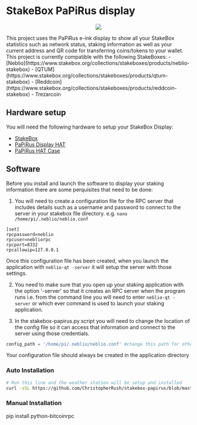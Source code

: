# StakeBox PaPiRus display
<p align="center">
  <img src="https://cdn.shopify.com/s/files/1/2685/8754/files/logo-wide_x200.png">
</p>
This project uses the PaPiRus e-ink display to show all your StakeBox statistics such as network status, staking information as well as your current address and QR code for transferring coins/tokens to your wallet. This project is currently compatible with the following StakeBoxes:
- [Neblio](https://www.stakebox.org/collections/stakeboxes/products/neblio-stakebox)
- [QTUM](https://www.stakebox.org/collections/stakeboxes/products/qtum-stakebox)
- [Reddcoin](https://www.stakebox.org/collections/stakeboxes/products/reddcoin-stakebox)
- Trezarcoin


## Hardware setup

You will need the following hardware to setup your StakeBox Display:

- [StakeBox](https://www.stakebox.org)
- [PaPiRus Display HAT](https://uk.pi-supply.com/products/papirus-epaper-eink-screen-hat-for-raspberry-pi)
- [PaPiRus HAT Case](https://uk.pi-supply.com/products/papirus-hat-case)

## Software

Before you install and launch the software to display your staking information there are some perquisites that need to be done:

1. You will need to create a configuration file for the RPC server that includes details such as a username and password to connect to the server in your stakebox file directory.
e.g. ```nano /home/pi/.neblio/neblio.conf```

```
[set]
rpcpassword=neblio
rpcuser=nebliorpc
rpcport=8332
rpcallowip=127.0.0.1
```

Once this configuration file has been created, when you launch the application with ```neblio-qt -server``` it will setup the server with those settings.

2. You need to make sure that you open up your staking application with the option '-server' so that it creates an RPC server when the program runs i.e. from the command line you will need to enter ```neblio-qt -server``` or which ever command is used to launch your staking application.

3. In the stakebox-papirus.py script you will need to change the location of the config file so it can access that information and connect to the server using those credentials.

```python
config_path = '/home/pi/.neblio/neblio.conf' #change this path for other config files
```

Your configuration file should always be created in the application directory


### Auto Installation

```bash
# Run this line and the weather station will be setup and installed
curl -sSL https://github.com/ChristopherRush/stakebox-papirus/blob/master/install.sh | sudo bash
```


### Manual Installation

pip install python-bitcoinrpc
